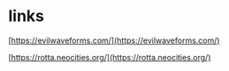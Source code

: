 # links
[https://evilwaveforms.com/](https://evilwaveforms.com/)

[https://rotta.neocities.org/](https://rotta.neocities.org/)

